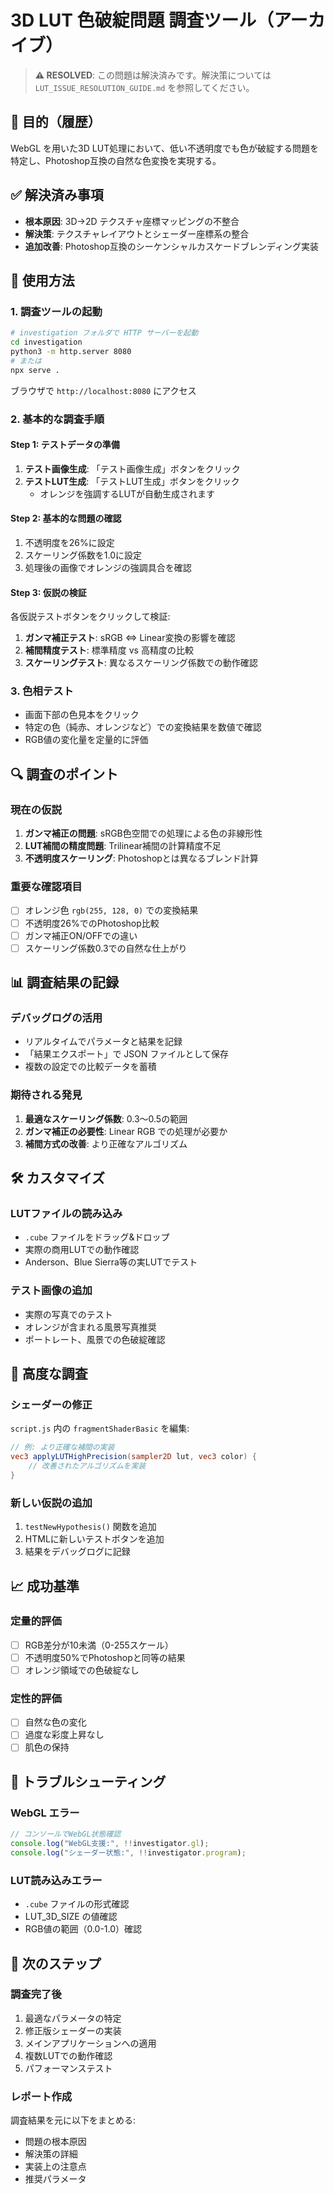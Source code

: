 # 3D LUT 色破綻問題 調査ツール（アーカイブ）

> **⚠️ RESOLVED**: この問題は解決済みです。解決策については `LUT_ISSUE_RESOLUTION_GUIDE.md` を参照してください。

## 🎯 目的（履歴）
WebGL を用いた3D LUT処理において、低い不透明度でも色が破綻する問題を特定し、Photoshop互換の自然な色変換を実現する。

## ✅ 解決済み事項
- **根本原因**: 3D→2D テクスチャ座標マッピングの不整合
- **解決策**: テクスチャレイアウトとシェーダー座標系の整合
- **追加改善**: Photoshop互換のシーケンシャルカスケードブレンディング実装

## 🚀 使用方法

### 1. 調査ツールの起動
```bash
# investigation フォルダで HTTP サーバーを起動
cd investigation
python3 -m http.server 8080
# または
npx serve .
```

ブラウザで `http://localhost:8080` にアクセス

### 2. 基本的な調査手順

#### Step 1: テストデータの準備
1. **テスト画像生成**: 「テスト画像生成」ボタンをクリック
2. **テストLUT生成**: 「テストLUT生成」ボタンをクリック
   - オレンジを強調するLUTが自動生成されます

#### Step 2: 基本的な問題の確認
1. 不透明度を26%に設定
2. スケーリング係数を1.0に設定
3. 処理後の画像でオレンジの強調具合を確認

#### Step 3: 仮説の検証
各仮説テストボタンをクリックして検証:

1. **ガンマ補正テスト**: sRGB ⇔ Linear変換の影響を確認
2. **補間精度テスト**: 標準精度 vs 高精度の比較
3. **スケーリングテスト**: 異なるスケーリング係数での動作確認

### 3. 色相テスト
- 画面下部の色見本をクリック
- 特定の色（純赤、オレンジなど）での変換結果を数値で確認
- RGB値の変化量を定量的に評価

## 🔍 調査のポイント

### 現在の仮説
1. **ガンマ補正の問題**: sRGB色空間での処理による色の非線形性
2. **LUT補間の精度問題**: Trilinear補間の計算精度不足
3. **不透明度スケーリング**: Photoshopとは異なるブレンド計算

### 重要な確認項目
- [ ] オレンジ色 `rgb(255, 128, 0)` での変換結果
- [ ] 不透明度26%でのPhotoshop比較
- [ ] ガンマ補正ON/OFFでの違い
- [ ] スケーリング係数0.3での自然な仕上がり

## 📊 調査結果の記録

### デバッグログの活用
- リアルタイムでパラメータと結果を記録
- 「結果エクスポート」で JSON ファイルとして保存
- 複数の設定での比較データを蓄積

### 期待される発見
1. **最適なスケーリング係数**: 0.3〜0.5の範囲
2. **ガンマ補正の必要性**: Linear RGB での処理が必要か
3. **補間方式の改善**: より正確なアルゴリズム

## 🛠️ カスタマイズ

### LUTファイルの読み込み
- `.cube` ファイルをドラッグ&ドロップ
- 実際の商用LUTでの動作確認
- Anderson、Blue Sierra等の実LUTでテスト

### テスト画像の追加
- 実際の写真でのテスト
- オレンジが含まれる風景写真推奨
- ポートレート、風景での色破綻確認

## 🔬 高度な調査

### シェーダーの修正
`script.js` 内の `fragmentShaderBasic` を編集:

```glsl
// 例: より正確な補間の実装
vec3 applyLUTHighPrecision(sampler2D lut, vec3 color) {
    // 改善されたアルゴリズムを実装
}
```

### 新しい仮説の追加
1. `testNewHypothesis()` 関数を追加
2. HTMLに新しいテストボタンを追加
3. 結果をデバッグログに記録

## 📈 成功基準

### 定量的評価
- [ ] RGB差分が10未満（0-255スケール）
- [ ] 不透明度50%でPhotoshopと同等の結果
- [ ] オレンジ領域での色破綻なし

### 定性的評価
- [ ] 自然な色の変化
- [ ] 過度な彩度上昇なし
- [ ] 肌色の保持

## 🐛 トラブルシューティング

### WebGL エラー
```javascript
// コンソールでWebGL状態確認
console.log("WebGL支援:", !!investigator.gl);
console.log("シェーダー状態:", !!investigator.program);
```

### LUT読み込みエラー
- `.cube` ファイルの形式確認
- LUT_3D_SIZE の値確認
- RGB値の範囲（0.0-1.0）確認

## 📝 次のステップ

### 調査完了後
1. 最適なパラメータの特定
2. 修正版シェーダーの実装
3. メインアプリケーションへの適用
4. 複数LUTでの動作確認
5. パフォーマンステスト

### レポート作成
調査結果を元に以下をまとめる:
- 問題の根本原因
- 解決策の詳細
- 実装上の注意点
- 推奨パラメータ